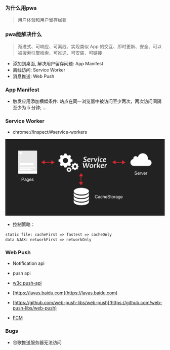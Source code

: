 ### 为什么用pwa

> 用户体验和用户留存枷锁

### pwa能解决什么

> 渐进式、可响应、可离线、实现类似 App 的交互、即时更新、安全、可以被搜索引擎检索、可推送、可安装、可链接

- 添加到桌面, 解决用户留存问题: App Manifest
- 离线访问: Service Worker
- 消息推送: Web Push

### App Manifest
- 触发应用添加横幅条件: 站点在同一浏览器中被访问至少两次，两次访问间隔至少为 5 分钟; ...

### Service Worker
- chrome://inspect/#service-workers

![sw](assets/service_worker.png)

- 控制策略：
```
static file: cacheFirst => fastest => cacheOnly
data AJAX: networkFirst => networkOnly
```

### Web Push
- Notification api
- push api

- [w3c push-api](http://w3c.github.io/push-api/)
- [https://lavas.baidu.com](https://lavas.baidu.com)
- [https://github.com/web-push-libs/web-push](https://github.com/web-push-libs/web-push)
- [FCM](https://firebase.google.com/docs/cloud-messaging/?hl=zh-cn)

### Bugs
- 谷歌推送服务器无法访问